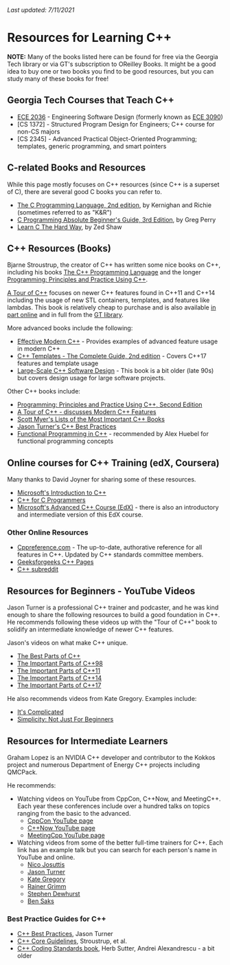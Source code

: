_Last updated: 7/11/2021_

# Resources for Learning C++

**NOTE:** Many of the books listed here can be found for free via the Georgia Tech library or via GT's subscription to OReilley Books. It might be a good idea to buy one or two books you find to be good resources, but you can study many of these books for free!

## Georgia Tech Courses that Teach C++
* [ECE 2036](https://hamblen.ece.gatech.edu/2036/) - Engineering Software Design (formerly known as [ECE 3090](http://griley.ece.gatech.edu/riley/ece3090/))
* [CS 1372] - Structured Program Design for Engineers; C++ course for non-CS majors
* [CS 2345] - Advanced Practical Object-Oriented Programming; templates, generic programming, and smart pointers

## C-related Books and Resources
While this page mostly focuses on C++ resources (since C++ is a superset of C), there are several good C books you can refer to. 

* [The C Programming Language, 2nd edition](https://learning.oreilly.com/library/view/the-c-programming/9780133086249/), by Kernighan and Richie (sometimes referred to as "K&R") 
* [C Programming Absolute Beginner's Guide,  3rd Edition](https://learning.oreilly.com/library/view/c-programming-absolute/9780133149869/),  by Greg Perry
* [Learn C The Hard Way](https://learning.oreilly.com/library/view/learn-c-the/9780133124385/), by Zed Shaw

## C++ Resources (Books)

Bjarne Stroustrup, the creator of C++ has written some nice books on C++, including his books [The C++ Programming Language](http://www.stroustrup.com/4th.html) and the longer [Programming: Principles and Practice Using C++](). 

[A Tour of C++](http://www.stroustrup.com/Tour.html)  focuses on newer C++ features found in C++11 and C++14 including the usage of new STL containers, templates, and features like lambdas. This book is relatively cheap to purchase and is also available [in part online](https://isocpp.org/tour) and in full from the [GT library](https://gatech-primo.hosted.exlibrisgroup.com/primo-explore/fulldisplay?docid=TN_safari_s9780134998053&context=PC&vid=01GALI_GIT&search_scope=primo_central&tab=default_tab&lang=en_US).

More advanced books include the following:
* [Effective Modern C++](http://shop.oreilly.com/product/0636920033707.do) - Provides examples of advanced feature usage in modern C++
* [C++ Templates - The Complete Guide, 2nd edition](http://www.tmplbook.com/) - Covers C++17 features and template usage
* [Large-Scale C++ Software Design](https://www.informit.com/store/large-scale-c-plus-plus-software-design-9780201633627) - This book is a bit older (late 90s) but covers design usage for large software projects.

Other C++ books include:
* [Programming: Principles and Practice Using C++, Second Edition](https://learning.oreilly.com/library/view/programming-principles-and/9780133796759/)
* [A Tour of C++ - discusses Modern C++ Features](https://learning.oreilly.com/library/view/a-tour-of/9780134998053/)
* [Scott Myer's Lists of the Most Important C++ Books](https://www.artima.com/articles/the-most-important-c-booksemeverem)
* [Jason Turner's C++ Best Practices](https://leanpub.com/cppbestpractices)
* [Functional Programming in C++](https://www.manning.com/books/functional-programming-in-c-plus-plus) - recommended by Alex Huebel for functional programming concepts

## Online courses for C++ Training (edX, Coursera)

Many thanks to David Joyner for sharing some of these resources. 

* [Microsoft's Introduction to C++](https://www.classcentral.com/course/edx-introduction-to-c-4758)
* [C++ for C Programmers](https://www.coursera.org/learn/c-plus-plus-a)
* [Microsoft's Advanced C++ Course (EdX)](https://www.edx.org/course/advanced-c) - there is also an introductory and intermediate version of this EdX course.

### Other Online Resources
* [Cppreference.com](http://cppreference.com/) - The up-to-date, authorative reference for all features in C++. Updated by C++ standards committee members.
* [Geeksforgeeks C++ Pages](https://www.geeksforgeeks.org/c-plus-plus/)
* [C++ subreddit](https://www.reddit.com/r/Cplusplus/)

## Resources for Beginners - YouTube Videos

Jason Turner is a professional C++ trainer and podcaster, and he was kind enough to share the following resources to build a good foundation in C++. He recommends following these videos up with the "Tour of C++" book to solidify an intermediate knowledge of newer C++ features.

Jason's videos on what make C++ unique. 
* [The Best Parts of C++](https://www.youtube.com/watch?v=iz5Qx18H6lg)
* [The Important Parts of C++98](https://www.youtube.com/watch?v=78Y_LRZPVRg)
* [The Important Parts of C++11](https://www.youtube.com/watch?v=D5n6xMUKU3A)
* [The Important Parts of C++14](https://www.youtube.com/watch?v=mXxNvaEdNHI)
* [The Important Parts of C++17](https://www.youtube.com/watch?v=QpFjOlzg1r4)

He also recommends videos from Kate Gregory. Examples include:  
* [It's Complicated](https://www.youtube.com/watch?v=tTexD26jIN4)
* [Simplicity: Not Just For Beginners](https://www.youtube.com/watch?v=n0Ak6xtVXno)

## Resources for Intermediate Learners

Graham Lopez is an NVIDIA C++ developer and contributor to the Kokkos project and numerous Department of Energy C++ projects including QMCPack.

He recommends:
* Watching videos on YouTube from CppCon, C++Now, and MeetingC++. Each year these conferences include over a hundred talks on topics ranging from the basic to the advanced. 
    * [CppCon YouTube page](https://www.youtube.com/user/CppCon)
    * [C++Now YouTube page](https://www.youtube.com/user/BoostCon/featured)
    * [MeetingCpp YouTube page](https://www.youtube.com/user/MeetingCPP)
* Watching videos from some of the better full-time trainers for C++. Each link has an example talk but you can search for each person's name in YouTube and online. 
    * [Nico Josuttis](https://www.youtube.com/watch?v=XH4xIyS9B2I)
    * [Jason Turner](https://www.youtube.com/watch?v=nqfgOCU_Do4)
    * [Kate Gregory](https://www.youtube.com/watch?v=tTexD26jIN4)
    * [Rainer Grimm](https://www.youtube.com/watch?v=qE4AxHg_H_A)
    * [Stephen Dewhurst](https://www.youtube.com/watch?v=PFdWqa68LmA)
    * [Ben Saks](https://www.youtube.com/watch?v=4I7XZiS0ru4)

### Best Practice Guides for C++
* [C++ Best Practices](https://github.com/lefticus/cppbestpractices), Jason Turner
* [C++ Core Guidelines](https://github.com/isocpp/CppCoreGuidelines), Stroustrup, et al.
* [C++ Coding Standards book](http://www.gotw.ca/publications/c++cs.htm), Herb Sutter, Andrei Alexandrescu - a bit older
